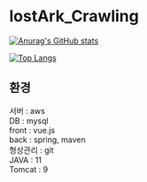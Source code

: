 # lostArk_Crawling  

[![Anurag's GitHub stats](https://github-readme-stats.vercel.app/api?username=Jake-Shin&show_icons=true)](https://github.com/anuraghazra/github-readme-stats)

[![Top Langs](https://github-readme-stats.vercel.app/api/top-langs/?username=Jake-Shin)](https://github.com/anuraghazra/github-readme-stats)



## 환경  
서버 : aws  
DB : mysql  
front : vue.js  
back : spring, maven  
형상관리 : git  
JAVA : 11  
Tomcat : 9  
